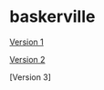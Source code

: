 # baskerville

[Version 1](https://jackmcgonigle.github.io/baskerville1/baskerville1.html)

[Version 2](https://jackmcgonigle.github.io/baskerville1/baskerville1.1.html)

[Version 3]
